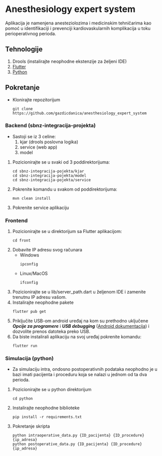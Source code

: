 # Anesthesiology expert system

Aplikacija je namenjena anesteziolozima i medicinskim tehničarima kao pomoć u identifikaciji i prevenciji kardiovaskularnih komplikacija u toku perioperativnog perioda.

## Tehnologije
1. Drools (instalirajte neophodne ekstenzije za željeni IDE)
2. [Flutter](https://docs.flutter.dev/get-started/install)
3. [Python](https://www.python.org/downloads/)


## Pokretanje

- Klonirajte repozitorijum
  ```
  git clone https://github.com/gazdicdanica/anesthesiology_expert_system
  ```

### Backend (sbnz-integracija-projekta)
- Sastoji se iz 3 celine:
  1. kjar (drools poslovna logika)
  2. service (web app)
  3. model

1. Pozicionirajte se u svaki od 3 poddirektorijuma:
    ```
    cd sbnz-integracija-pojekta/kjar
    cd sbnz-integracija-pojekta/model
    cd sbnz-integracija-pojekta/service
    ```
2. Pokrenite komandu u svakom od poddirektorijuma:
   ```
   mvn clean install
   ```
3. Pokrenite service aplikaciju

### Frontend 
1. Pozicionirajte se u direktorijum sa Flutter aplikacijom:
   ```
   cd front
   ```
2. Dobavite IP adresu svog računara  
   - Windows
     ```
     ipconfig
     ```
   - Linux/MacOS
     ```
     ifconfig
     ```
3. Pozicionirajte se u lib/server_path.dart u željenom IDE i zamenite trenutnu IP adresu vašom.
4. Instalirajte neophodne pakete
   ```
   flutter pub get
   ```
5. Priključite USB-om android uređaj na kom su prethodno uključene ***Opcije za programere*** i ***USB debugging*** ([Android dokumentacija](https://developer.android.com/studio/debug/dev-options)) i dozvolite prenos datoteka preko USB.
6. Da biste instalirali aplikaciju na svoj uređaj pokrenite komandu:
   ```
   flutter run
   ```

### Simulacija (python)
- Za simulaciju intra, ondosno postoperativnih podataka neophodno je u bazi imati pacijenta i proceduru koja se nalazi u jednom od ta dva perioda.
1. Pozicionirajte se u python direktorijum
   ```
   cd python
   ```
2. Instalirajte neophodne biblioteke
   ```
   pip install -r requirements.txt
   ```
3. Pokretanje skripta
   ```
   python intraoperative_data.py {ID_pacijenta} {ID_procedure} {ip_adresa}
   python postoperative_data.py {ID_pacijenta} {ID_procedure} {ip_adresa}
   ```
